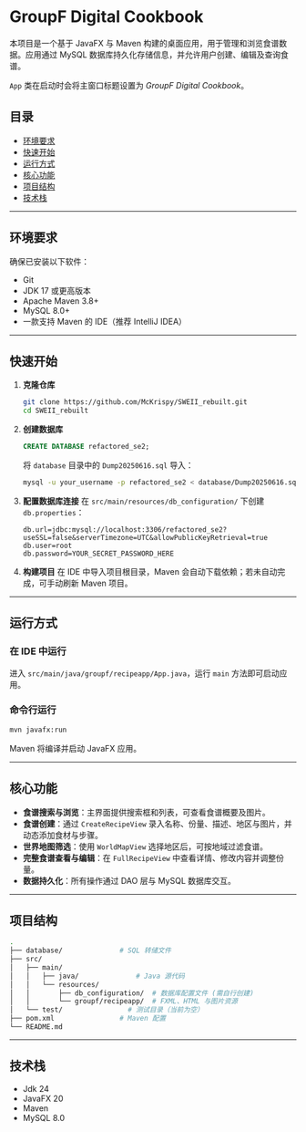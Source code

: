 # GroupF Digital Cookbook

本项目是一个基于 JavaFX 与 Maven 构建的桌面应用，用于管理和浏览食谱数据。应用通过 MySQL 数据库持久化存储信息，并允许用户创建、编辑及查询食谱。

`App` 类在启动时会将主窗口标题设置为 *GroupF Digital Cookbook*。

## 目录

  - [环境要求](https://www.google.com/search?q=%23%E7%8E%AF%E5%A2%83%E8%A6%81%E6%B1%82)
  - [快速开始](https://www.google.com/search?q=%23%E5%BF%AB%E9%80%9F%E5%BC%80%E5%A7%8B)
  - [运行方式](https://www.google.com/search?q=%23%E8%BF%90%E8%A1%8C%E6%96%B9%E5%BC%8F)
  - [核心功能](https://www.google.com/search?q=%23%E6%A0%B8%E5%BF%83%E5%8A%9F%E8%83%BD)
  - [项目结构](https://www.google.com/search?q=%23%E9%A1%B9%E7%9B%AE%E7%BB%93%E6%9E%84)
  - [技术栈](https://www.google.com/search?q=%23%E6%8A%80%E6%9C%AF%E6%A0%88)

-----

## 环境要求

确保已安装以下软件：

  - Git
  - JDK 17 或更高版本
  - Apache Maven 3.8+
  - MySQL 8.0+
  - 一款支持 Maven 的 IDE（推荐 IntelliJ IDEA）

-----

## 快速开始

1.  **克隆仓库**

    ```bash
    git clone https://github.com/McKrispy/SWEII_rebuilt.git
    cd SWEII_rebuilt
    ```

2.  **创建数据库**

    ```sql
    CREATE DATABASE refactored_se2;
    ```

    将 `database` 目录中的 `Dump20250616.sql` 导入：

    ```bash
    mysql -u your_username -p refactored_se2 < database/Dump20250616.sql
    ```

3.  **配置数据库连接**
    在 `src/main/resources/db_configuration/` 下创建 `db.properties`：

    ```properties
    db.url=jdbc:mysql://localhost:3306/refactored_se2?useSSL=false&serverTimezone=UTC&allowPublicKeyRetrieval=true
    db.user=root
    db.password=YOUR_SECRET_PASSWORD_HERE
    ```

4.  **构建项目**
    在 IDE 中导入项目根目录，Maven 会自动下载依赖；若未自动完成，可手动刷新 Maven 项目。

-----

## 运行方式

### 在 IDE 中运行

进入 `src/main/java/groupf/recipeapp/App.java`，运行 `main` 方法即可启动应用。

### 命令行运行

```bash
mvn javafx:run
```

Maven 将编译并启动 JavaFX 应用。

-----

## 核心功能

  - **食谱搜索与浏览**：主界面提供搜索框和列表，可查看食谱概要及图片。
  - **食谱创建**：通过 `CreateRecipeView` 录入名称、份量、描述、地区与图片，并动态添加食材与步骤。
  - **世界地图筛选**：使用 `WorldMapView` 选择地区后，可按地域过滤食谱。
  - **完整食谱查看与编辑**：在 `FullRecipeView` 中查看详情、修改内容并调整份量。
  - **数据持久化**：所有操作通过 DAO 层与 MySQL 数据库交互。

-----

## 项目结构

```bash
.
├── database/              # SQL 转储文件
├── src/
│   ├── main/
│   │   ├── java/              # Java 源代码
│   │   └── resources/
│   │       ├── db_configuration/  # 数据库配置文件 (需自行创建)
│   │       └── groupf/recipeapp/  # FXML、HTML 与图片资源
│   └── test/                # 测试目录（当前为空）
├── pom.xml                # Maven 配置
└── README.md
```

-----

## 技术栈

  - Jdk 24
  - JavaFX 20
  - Maven
  - MySQL 8.0
